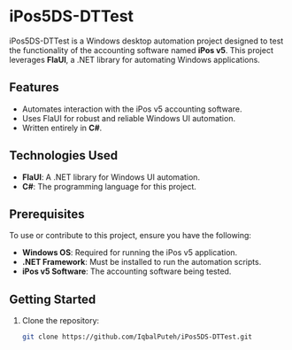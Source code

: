 # iPos5DS-DTTest

iPos5DS-DTTest is a Windows desktop automation project designed to test the functionality of the accounting software named **iPos v5**. This project leverages **FlaUI**, a .NET library for automating Windows applications.

## Features

- Automates interaction with the iPos v5 accounting software.
- Uses FlaUI for robust and reliable Windows UI automation.
- Written entirely in **C#**.

## Technologies Used

- **FlaUI**: A .NET library for Windows UI automation.
- **C#**: The programming language for this project.

## Prerequisites

To use or contribute to this project, ensure you have the following:

- **Windows OS**: Required for running the iPos v5 application.
- **.NET Framework**: Must be installed to run the automation scripts.
- **iPos v5 Software**: The accounting software being tested.

## Getting Started

1. Clone the repository:
   ```bash
   git clone https://github.com/IqbalPuteh/iPos5DS-DTTest.git
